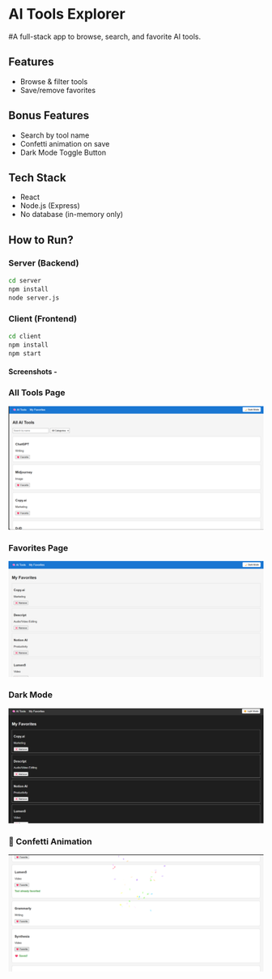 # AI Tools Explorer

#A full-stack app to browse, search, and favorite AI tools.

## Features

- Browse & filter tools
- Save/remove favorites

## Bonus Features
- Search by tool name 
- Confetti animation on save 
- Dark Mode Toggle Button

## Tech Stack

- React
- Node.js (Express)
- No database (in-memory only)



## How to Run?

### Server (Backend)
```bash
cd server
npm install
node server.js
```
### Client (Frontend)
```bash
cd client
npm install
npm start
```

#### Screenshots - 

### All Tools Page
![All Tools](./client/screenshots/AllTools.png)

### Favorites Page
![Favorites](./client/screenshots/Favorites.png)

### Dark Mode
![Dark Mode](./client/screenshots/DarkMode.png)

### 🎉 Confetti Animation
![Confetti](./client/screenshots/Confetti.png)
